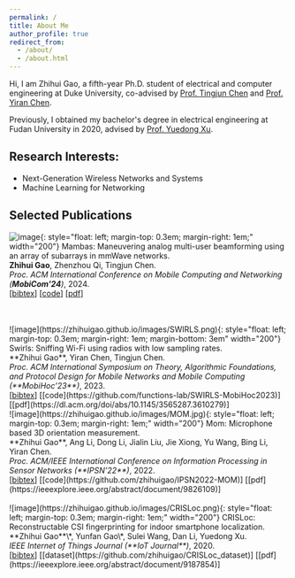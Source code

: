 ```yaml
---
permalink: /
title: About Me
author_profile: true
redirect_from:
  - /about/
  - /about.html
---
```


 Hi, I am Zhihui Gao, a fifth-year Ph.D. student of electrical and computer engineering at Duke University, co-advised by [Prof. Tingjun Chen](https://tingjunchen.com/) and [Prof. Yiran Chen](https://ece.duke.edu/faculty/yiran-chen).

Previously, I obtained my bachelor's degree in electrical engineering at Fudan University in 2020, advised by [Prof. Yuedong Xu](http://www.it.fudan.edu.cn/En/Data/View/1944).

Research Interests:
-----
- Next-Generation Wireless Networks and Systems
- Machine Learning for Networking


Selected Publications
-----
<!-- https://zhihuigao.github.io http://localhost:4000-->
![image](https://zhihuigao.github.io/images/MAMBAS.jpg){: style="float: left; margin-top: 0.3em; margin-right: 1em;" width="200"}
Mambas: Maneuvering analog multi-user beamforming using an array of subarrays in mmWave networks.<br>
  **Zhihui Gao**, Zhenzhou Qi, Tingjun Chen.<br>
  <i> Proc. ACM International Conference on Mobile Computing and Networking (**MobiCom'24**)</i>, 2024.<br>
  [<a href="javascript:void(0)" onclick="(function(target, id) { if ($('#' + id).css('display') == 'block') { $('#' + id).hide('fast'); $(target).text('bibtex') } else { $('#' + id).show('fast'); $(target).text('bibtex▲') } })(this, 'bibtex-gao2024mambas');">bibtex</a>]
  [[code](https://github.com/functions-lab/MAMBAS-MobiCom2024)]
  [[pdf](https://dl.acm.org/doi/pdf/10.1145/3636534.3649390)]
  <!-- [[publisher](https://dl.acm.org/doi/10.1145/3636534.3649390)] -->
  <div id="bibtex-gao2024mambas" style="display:none">
  <pre>
    @inproceedings{gao2024mambas,
      title={Mambas: Maneuvering analog multi-user beamforming using an array of subarrays in {mmWave} networks},
      author={Gao, Zhihui and Qi, Zhenzhou and Chen, Tingjun},
      booktitle={Proc. ACM MobiCom'24},
      year={2024}
    }
  </pre>
  </div>

<br>
<br>
![image](https://zhihuigao.github.io/images/SWIRLS.png){: style="float: left;  margin-top: 0.3em; margin-right: 1em; margin-bottom: 3em" width="200"}
Swirls: Sniffing Wi-Fi using radios with low sampling rates.<br>
  **Zhihui Gao**, Yiran Chen, Tingjun Chen.<br>
  <i> Proc. ACM International Symposium on Theory, Algorithmic Foundations, and Protocol Design for Mobile Networks and Mobile Computing (**MobiHoc’23**)</i>, 2023.<br>
  [<a href="javascript:void(0)" onclick="(function(target, id) { if ($('#' + id).css('display') == 'block') { $('#' + id).hide('fast'); $(target).text('bibtex') } else { $('#' + id).show('fast'); $(target).text('bibtex▲') } })(this, 'bibtex-gao2023swirls');">bibtex</a>]
  [[code](https://github.com/functions-lab/SWIRLS-MobiHoc2023)]
  [[pdf](https://dl.acm.org/doi/abs/10.1145/3565287.3610279)]
  <!-- [[publisher](https://dl.acm.org/doi/abs/10.1145/3565287.3610279)] -->
  <div id="bibtex-gao2023swirls" style="display:none">
  <pre>
    @inproceedings{gao2023swirls,
      title={Swirls: Sniffing {Wi-Fi} using radios with low sampling rates},
      author={Gao, Zhihui and Chen, Yiran and Chen, Tingjun},
      booktitle={Proc. ACM MobiHoc'23},
      year={2023}}
    }
  </pre>
  </div>

<br>
![image](https://zhihuigao.github.io/images/MOM.jpg){: style="float: left; margin-top: 0.3em; margin-right: 1em;" width="200"}
  Mom: Microphone based 3D orientation measurement.<br>
  **Zhihui Gao**, Ang Li, Dong Li, Jialin Liu, Jie Xiong, Yu Wang, Bing Li, Yiran Chen.<br>
  <i> Proc. ACM/IEEE International Conference on Information Processing in Sensor Networks (**IPSN’22**)</i>, 2022.<br>
  [<a href="javascript:void(0)" onclick="(function(target, id) { if ($('#' + id).css('display') == 'block') { $('#' + id).hide('fast'); $(target).text('bibtex') } else { $('#' + id).show('fast'); $(target).text('bibtex▲') } })(this, 'bibtex-gao2022mom');">bibtex</a>]
  [[code](https://github.com/zhihuigao/IPSN2022-MOM)]
  [[pdf](https://ieeexplore.ieee.org/abstract/document/9826109)]
  <!-- [[publisher](https://ieeexplore.ieee.org/abstract/document/9826109)] -->
  <div id="bibtex-gao2022mom" style="display:none">
  <pre>
    @inproceedings{gao2022mom,
      title={Mom: Microphone based {3D} orientation measurement},
      author={Gao, Zhihui and Li, Ang and Li, Dong and Liu, Jialin and Xiong, Jie and Wang, Yu and Li, Bing and Chen, Yiran},
      booktitle={Proc. ACM/IEEE IPSN'22},
      year={2022},
    }
  </pre>
  </div>

<br>
<br>
![image](https://zhihuigao.github.io/images/CRISLoc.png){: style="float: left; margin-top: 0.3em; margin-right: 1em;" width="200"}
  CRISLoc: Reconstructable CSI fingerprinting for indoor smartphone localization.<br>
  **Zhihui Gao**\*, Yunfan Gao\*, Sulei Wang, Dan Li, Yuedong Xu.<br>
  <i> IEEE Internet of Things Journal (**IoT Journal**)</i>, 2020.<br>
  [<a href="javascript:void(0)" onclick="(function(target, id) { if ($('#' + id).css('display') == 'block') { $('#' + id).hide('fast'); $(target).text('bibtex') } else { $('#' + id).show('fast'); $(target).text('bibtex▲') } })(this, 'bibtex-gao2020crisloc');">bibtex</a>]
  [[dataset](https://github.com/zhihuigao/CRISLoc_dataset)]
  [[pdf](https://ieeexplore.ieee.org/abstract/document/9187854)]
  <!-- [[publisher](https://ieeexplore.ieee.org/abstract/document/9187854)] -->
  <div id="bibtex-gao2020crisloc" style="display:none">
  <pre>
    @article{gao2020crisloc,
      title={CRISLoc: Reconstructable {CSI} fingerprinting for indoor smartphone localization},
      author={Gao, Zhihui and Gao, Yunfan and Wang, Sulei and Li, Dan and Xu, Yuedong},
      journal={IEEE Internet of Things Journal},
      volume={8},
      number={5},
      pages={3422--3437},
      year={2020},
      publisher={IEEE}
    }
  </pre>
  </div>